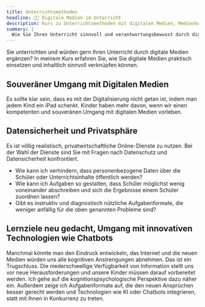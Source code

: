 ```yaml
---
title: Unterrichtsmethoden
headline: 👩‍🏫 Digitale Medien im Unterricht
description: Kurs zu Unterrichtsmethoden mit digitalen Medien, Medienkompetenz
summary: |
  Wie Sie Ihren Unterricht sinnvoll und verantwortungsbewusst durch digitale Medien ergänzen können — Für Lehrpersonen mit Ambitionen
---
```


Sie unterrichten und würden gern Ihren Unterricht durch digitale Medien ergänzen?
In meinem Kurs erfahren Sie, wie Sie digitale Medien praktisch einsetzen und inhaltlich sinnvoll verknüpfen können.

## Souveräner Umgang mit Digitalen Medien

Es sollte klar sein, dass es mit der Digitalisierung nicht getan ist, indem man jedem Kind ein iPad schenkt.
Kinder haben mehr davon, wenn wir einen kompetenten und souveränen Umgang mit digitalen Medien vorleben.

## Datensicherheit und Privatsphäre

Es ist völlig realistisch, privatwirtschaftliche Online-Dienste zu nutzen.
Bei der Wahl der Dienste sind Sie mit Fragen nach Datenschutz und Datensicherheit konfrontiert.

- Wie kann ich verhindern, dass personenbezogene Daten über die Schüler oder Unterrichtsinhalte öffentlich werden?
- Wie kann ich Aufgaben so gestalten, dass Schüler möglichst wenig voneinander abschreiben und sich die Ergebnisse einem Schüler zuordnen lassen?
- Gibt es instruktiv und diagnostisch nützliche Aufgabenformate, die weniger anfällig für die oben genannten Probleme sind?

## Lernziele neu gedacht, Umgang mit innovativen Technologien wie Chatbots

Manchmal könnte man den Eindruck entwickeln, das Internet und die neuen Medien würden uns alle kognitiven Anstrengungen abnehmen.
Das ist ein Trugschluss.
Die niederschwellige Verfügbarkeit von Information stellt uns vor neue Herausforderungen und unsere Kinder müssen darauf vorbereitet werden.
Ich gehe auf die kognitionspsychologische Perspektive dazu näher ein.
Außerdem zeige ich Aufgabenformate auf, die den neuen Ansprüchen besser gerecht werden
und Technologien wie KI oder Chatbots integrieren, statt mit ihnen in Konkurrenz zu treten.

